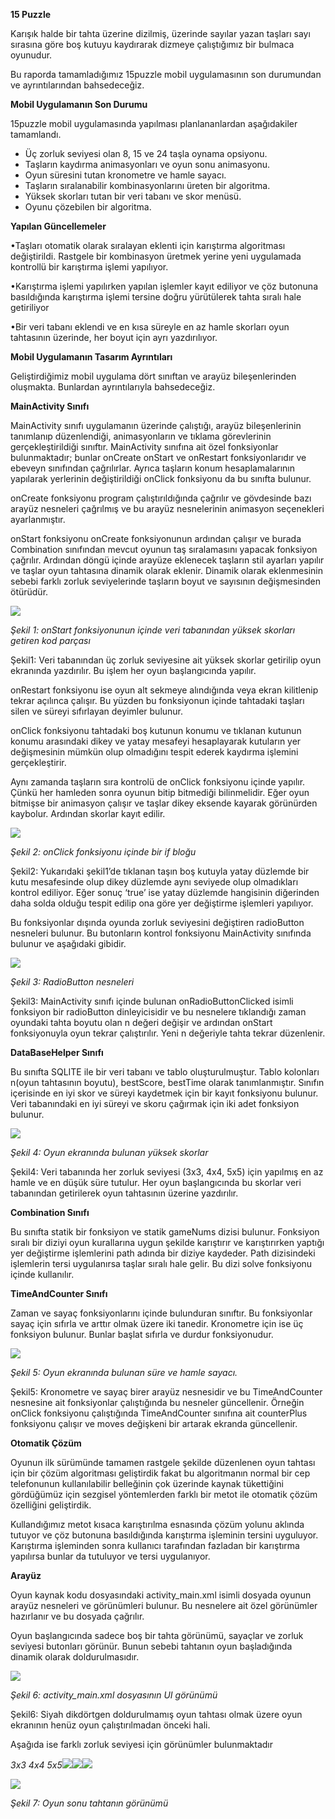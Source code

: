 ﻿**15 Puzzle**

Karışık halde bir tahta üzerine dizilmiş, üzerinde sayılar yazan taşları sayı sırasına göre boş kutuyu kaydırarak dizmeye çalıştığımız bir bulmaca oyunudur. 

Bu raporda tamamladığımız 15puzzle mobil uygulamasının son durumundan ve ayrıntılarından bahsedeceğiz.

**Mobil Uygulamanın Son Durumu**

15puzzle mobil uygulamasında yapılması planlananlardan aşağıdakiler tamamlandı.

- Üç zorluk seviyesi olan 8, 15 ve 24 taşla oynama opsiyonu.
- Taşların kaydırma animasyonları ve oyun sonu animasyonu.
- Oyun süresini tutan kronometre ve hamle sayacı.
- Taşların sıralanabilir kombinasyonlarını üreten bir algoritma.
- Yüksek skorları tutan bir veri tabanı ve skor menüsü.
- Oyunu çözebilen bir algoritma.

**Yapılan Güncellemeler**

•Taşları otomatik olarak sıralayan eklenti için karıştırma algoritması değiştirildi. Rastgele bir kombinasyon üretmek yerine yeni uygulamada kontrollü bir karıştırma işlemi yapılıyor.

•Karıştırma işlemi yapılırken yapılan işlemler kayıt ediliyor ve çöz butonuna basıldığında karıştırma işlemi tersine doğru yürütülerek tahta sıralı hale getiriliyor

•Bir veri tabanı eklendi ve en kısa süreyle en az hamle skorları oyun tahtasının üzerinde, her boyut için ayrı yazdırılıyor.

**Mobil Uygulamanın Tasarım Ayrıntıları**

Geliştirdiğimiz mobil uygulama dört sınıftan ve arayüz bileşenlerinden oluşmakta. Bunlardan ayrıntılarıyla bahsedeceğiz. 

**MainActivity Sınıfı**

MainActivity sınıfı uygulamanın üzerinde çalıştığı, arayüz bileşenlerinin tanımlanıp düzenlendiği, animasyonların ve tıklama görevlerinin gerçekleştirildiği sınıftır. MainActivity sınıfına ait özel fonksiyonlar bulunmaktadır; bunlar onCreate onStart ve onRestart fonksiyonlarıdır ve ebeveyn sınıfından çağrılırlar. Ayrıca taşların konum hesaplamalarının yapılarak yerlerinin değiştirildiği onClick fonksiyonu da bu sınıfta bulunur.

onCreate fonksiyonu program çalıştırıldığında çağrılır ve gövdesinde bazı arayüz nesneleri çağrılmış ve bu arayüz nesnelerinin animasyon seçenekleri ayarlanmıştır.  

onStart fonksiyonu onCreate fonksiyonunun ardından çalışır ve burada Combination sınıfından mevcut oyunun taş sıralamasını yapacak fonksiyon çağrılır. Ardından döngü içinde arayüze eklenecek taşların stil ayarları yapılır ve taşlar oyun tahtasına dinamik olarak eklenir. Dinamik olarak eklenmesinin sebebi farklı zorluk seviyelerinde taşların boyut ve sayısının değişmesinden ötürüdür.

![](Aspose.Words.a2f76d2c-5c48-4bcc-9d6f-6ff63f120fe5.001.jpeg)

*Şekil 1: onStart fonksiyonunun içinde veri tabanından yüksek skorları getiren kod parçası*

Şekil1: Veri tabanından üç zorluk seviyesine ait yüksek skorlar getirilip oyun ekranında yazdırılır. Bu işlem her oyun başlangıcında yapılır.

onRestart fonksiyonu ise oyun alt sekmeye alındığında veya ekran kilitlenip tekrar açılınca çalışır. Bu yüzden bu fonksiyonun içinde tahtadaki taşları silen ve süreyi sıfırlayan deyimler bulunur.

onClick fonksiyonu tahtadaki boş kutunun konumu ve tıklanan kutunun konumu arasındaki dikey ve yatay mesafeyi hesaplayarak kutuların yer değişmesinin mümkün olup olmadığını tespit ederek kaydırma işlemini gerçekleştirir.

Aynı zamanda taşların sıra kontrolü de onClick fonksiyonu içinde yapılır. Çünkü her hamleden sonra oyunun bitip bitmediği bilinmelidir. Eğer oyun bitmişse bir animasyon çalışır ve taşlar dikey eksende kayarak görünürden kaybolur. Ardından skorlar kayıt edilir.

![](Aspose.Words.a2f76d2c-5c48-4bcc-9d6f-6ff63f120fe5.002.png)

*Şekil 2: onClick fonksiyonu içinde bir if bloğu*

Şekil2: Yukarıdaki şekil1’de tıklanan taşın boş kutuyla yatay düzlemde bir kutu mesafesinde olup dikey düzlemde aynı seviyede olup olmadıkları kontrol ediliyor. Eğer sonuç ‘true’ ise yatay düzlemde hangisinin diğerinden daha solda olduğu tespit edilip ona göre yer değiştirme işlemleri yapılıyor.

Bu fonksiyonlar dışında oyunda zorluk seviyesini değiştiren radioButton nesneleri bulunur. Bu butonların kontrol fonksiyonu  MainActivity sınıfında bulunur ve aşağıdaki gibidir.

![](Aspose.Words.a2f76d2c-5c48-4bcc-9d6f-6ff63f120fe5.003.png)

*Şekil 3: RadioButton nesneleri*

Şekil3: MainActivity sınıfı içinde bulunan onRadioButtonClicked isimli fonksiyon bir radioButton dinleyicisidir ve bu nesnelere tıklandığı zaman oyundaki tahta boyutu olan n değeri değişir ve ardından onStart fonksiyonuyla oyun tekrar çalıştırılır. Yeni n değeriyle tahta tekrar düzenlenir.

**DataBaseHelper Sınıfı**

Bu sınıfta SQLITE ile bir veri tabanı ve tablo oluşturulmuştur. Tablo kolonları n(oyun tahtasının boyutu), bestScore, bestTime olarak tanımlanmıştır. Sınıfın içerisinde en iyi skor ve süreyi kaydetmek için bir kayıt fonksiyonu bulunur. Veri tabanındaki en iyi süreyi ve skoru çağırmak için iki adet fonksiyon bulunur.

![](Aspose.Words.a2f76d2c-5c48-4bcc-9d6f-6ff63f120fe5.004.png)

*Şekil 4: Oyun ekranında bulunan yüksek skorlar*

Şekil4: Veri tabanında her zorluk seviyesi (3x3, 4x4, 5x5) için yapılmış en az hamle ve en düşük süre tutulur. Her oyun başlangıcında bu skorlar veri tabanından getirilerek oyun tahtasının üzerine yazdırılır. 

**Combination Sınıfı**

Bu sınıfta statik bir fonksiyon ve statik gameNums dizisi bulunur. Fonksiyon sıralı bir diziyi oyun kurallarına uygun şekilde karıştırır ve karıştırırken yaptığı yer değiştirme işlemlerini path adında bir diziye kaydeder. Path dizisindeki işlemlerin tersi uygulanırsa taşlar sıralı hale gelir. Bu dizi solve fonksiyonu içinde kullanılır.

**TimeAndCounter Sınıfı**

Zaman ve sayaç fonksiyonlarını içinde bulunduran sınıftır. Bu fonksiyonlar sayaç için sıfırla ve arttır olmak üzere iki tanedir. Kronometre için ise üç fonksiyon bulunur. Bunlar başlat sıfırla ve durdur fonksiyonudur. 

![](Aspose.Words.a2f76d2c-5c48-4bcc-9d6f-6ff63f120fe5.005.png)

*Şekil 5: Oyun ekranında bulunan süre ve hamle sayacı.*

Şekil5: Kronometre ve sayaç birer arayüz nesnesidir ve bu TimeAndCounter nesnesine ait fonksiyonlar çalıştığında bu nesneler güncellenir. Örneğin onClick fonksiyonu çalıştığında TimeAndCounter sınıfına ait counterPlus fonksiyonu çalışır ve moves değişkeni bir artarak ekranda güncellenir.

**Otomatik Çözüm**

Oyunun ilk sürümünde tamamen rastgele şekilde düzenlenen oyun tahtası için bir çözüm algoritması geliştirdik fakat bu algoritmanın normal bir cep telefonunun kullanılabilir belleğinin çok üzerinde kaynak tükettiğini gördüğümüz için sezgisel yöntemlerden farklı bir metot ile otomatik çözüm özelliğini geliştirdik. 

Kullandığımız metot kısaca karıştırılma esnasında çözüm yolunu aklında tutuyor ve çöz butonuna basıldığında karıştırma işleminin tersini uyguluyor. Karıştırma işleminden sonra kullanıcı tarafından fazladan bir karıştırma yapılırsa bunlar da tutuluyor ve tersi uygulanıyor. 

**Arayüz**

Oyun kaynak kodu dosyasındaki activity\_main.xml isimli dosyada oyunun arayüz nesneleri ve görünümleri bulunur. Bu nesnelere ait özel görünümler hazırlanır ve bu dosyada çağrılır.

Oyun başlangıcında sadece boş bir tahta görünümü, sayaçlar ve zorluk seviyesi butonları görünür. Bunun sebebi tahtanın oyun başladığında dinamik olarak doldurulmasıdır. 

![](Aspose.Words.a2f76d2c-5c48-4bcc-9d6f-6ff63f120fe5.006.png)

*Şekil 6: activity\_main.xml dosyasının UI görünümü*

Şekil6: Siyah dikdörtgen doldurulmamış oyun tahtası olmak üzere oyun ekranının henüz oyun çalıştırılmadan önceki hali.

Aşağıda ise farklı zorluk seviyesi için görünümler bulunmaktadır

*3x3 4x4 5x5![](Aspose.Words.a2f76d2c-5c48-4bcc-9d6f-6ff63f120fe5.007.jpeg)![](Aspose.Words.a2f76d2c-5c48-4bcc-9d6f-6ff63f120fe5.008.jpeg)![](Aspose.Words.a2f76d2c-5c48-4bcc-9d6f-6ff63f120fe5.009.jpeg)*

![](Aspose.Words.a2f76d2c-5c48-4bcc-9d6f-6ff63f120fe5.010.jpeg)

*Şekil 7: Oyun sonu tahtanın görünümü*
